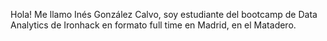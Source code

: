 Hola! Me llamo Inés González Calvo, soy estudiante del bootcamp de Data Analytics de Ironhack en formato full time en Madrid, en el Matadero.
